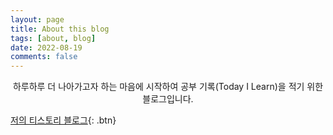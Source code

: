 ```yaml
---
layout: page
title: About this blog
tags: [about, blog]
date: 2022-08-19
comments: false
---
```

    
<center>하루하루 더 나아가고자 하는 마음에 시작하여
             공부 기록(Today I Learn)을 적기 위한 블로그입니다.</center>

[저의 티스토리 블로그](https://growthprint.tistory.com/){: .btn}
